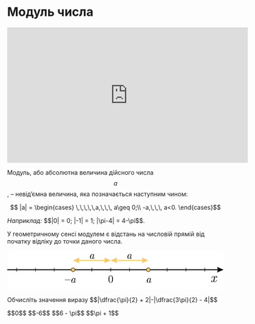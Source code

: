 # Модуль числа

<div class="fluidMedia">
<iframe align="center" width="560" height="315" src="https://www.youtube.com/embed/Z7uj0_Jgmnc" frameborder="0" allowfullscreen></iframe>
</div>
<div class="popup">
</div>

<div class="space"></div>

Модуль, або абсолютна величина дійсного числа $$a$$, – <span class="p1">невід’ємна величина</span>, яка позначається наступним чином:

<div class="space"><p align="center">$$ |a| = \begin{cases} \,\,\,\,\,a,\,\,\, a\geq 0;\\ -a,\,\,\, a<0. \end{cases}$$</p></div>

<div class="space"><i>Наприклад:</i> $$|0| = 0; |-1| = 1; |\pi-4| = 4-\pi$$.</div>

У геометричному сенсі модулем є відстань на числовій прямій від початку відліку до точки даного числа.


<p align="center"><img class="image" src="../pics/pic4.svg"/></p>

<quiz correctLabel="correct" incorrectLabel="incorrect" checkLabel="check">
    <question text="">
        <p>Обчисліть значення виразу $$|\dfrac{\pi}{2} + 2|-|\dfrac{3\pi}{2} - 4|$$</p>
        <answer>$$0$$</answer>
        <answer>$$-6$$</answer>
        <answer correct>$$6 - \pi$$</answer>
        <answer>$$\pi + 1$$</answer>
</question>
</quiz>

